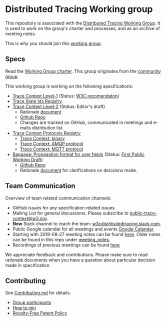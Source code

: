 # Distributed Tracing Working group

This repository is associated with the [Distributed Tracing Working
Group](https://www.w3.org/2018/distributed-tracing/). It is used to work on
the group's charter and processes, and as an archive of meeting notes.

This is why you should join this [working group](WELCOME.md).

## Specs

Read the [Working Group charter](https://www.w3.org/2020/08/distributed-tracing-wg-charter.html). This group originates from the [community group](https://www.w3.org/community/trace-context/).

This working group is working on the following specifications:

- [Trace Context Level-1](https://www.w3.org/TR/trace-context-1/)
  (Status: [W3C recomendaton](https://www.w3.org/2017/Process-20170301/#rec-publication))
- [Trace State Ids Registry](https://github.com/w3c/trace-state-ids-registry).
- [Trace Context Level-2](https://www.w3.org/TR/trace-context/)
  (Status: Editor's draft)
  - Rationale [document](https://github.com/w3c/trace-context/blob/master/http_header_format_rationale.md)
  - [Github Repo](https://github.com/w3c/trace-context)
  - Changes are tracked on GitHub, communicated in meetings and e-mails
    distribution list.
- [Trace Context Protocols Registry](https://w3c.github.io/trace-context-protocols-registry/)
  - [Trace Context: binary](https://w3c.github.io/trace-context-binary/)
  - [Trace Context: AMQP protocol](https://w3c.github.io/trace-context-amqp/)
  - [Trace Context: MQTT protocol](https://w3c.github.io/trace-context-mqtt/)
- [Baggage: Propagation format for user fields](https://www.w3.org/TR/baggage/)
  (Status: [First Public Working Draft](https://www.w3.org/2017/Process-20170301/#first-wd))
  - [Github Repo](https://github.com/w3c/baggage)
  - Rationale
[document](https://github.com/w3c/baggage/blob/master/baggage/HTTP_HEADER_FORMAT_RATIONALE.md) for
clarifications on decisions made.

## Team Communication

Overview of team related communication channels:

- GitHub issues for any specification related issues.
- Mailing List for general discussions. Please subscribe to
  [public-trace-context@w3.org](http://lists.w3.org/Archives/Public/public-trace-context/).
- **New** Slack channel to reach the team:
  [w3cdistributedtracing.slack.com](https://w3cdistributedtracing.slack.com).
- Public Google calendar for all meetings and events [Google
  Calendar](https://calendar.google.com/calendar/embed?src=dynatrace.com_5a09qhua6fh7jb23h7vdjg6veg%40group.calendar.google.com).
- Starting with 2019-08-27 meeting notes can be found [here](https://docs.google.com/document/d/12AAIbnkt_AH1YjZwUwxirX_7WA7aWOSXpDweCgfqIiQ/edit?usp=sharing). Older notes can be found in this repo under [meeting_notes](./meeting_notes).
- Recordings of previous meetings can be found [here](https://drive.google.com/drive/folders/1MQ-XnXVGjux2KH7FPp7mFGRDZHCx_HMH?usp=sharing)

We appreciate feedback and contributions. Please make sure to read rationale documents when you have a question about particular
decision made in specification.

## Contributing

See [Contributing.md](CONTRIBUTING.md) for details.

- [Group participants](https://www.w3.org/2000/09/dbwg/details?group=108594&order=org&public=1)
- [How to join](https://www.w3.org/2004/01/pp-impl/108594/join)
- [Royalty-Free Patent Policy](https://www.w3.org/2004/01/pp-impl/108594/status)
